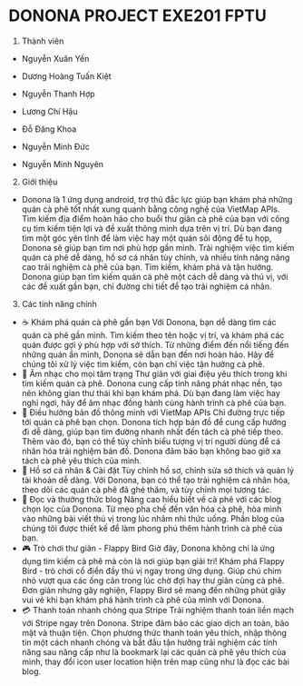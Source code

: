 # DONONA PROJECT EXE201 FPTU 
1. Thành viên
- Nguyễn Xuân Yến

- Dương Hoàng Tuấn Kiệt

- Nguyễn Thanh Hợp

- Lương Chí Hậu

- Đỗ Đăng Khoa

- Nguyễn Minh Đức

- Nguyễn Minh Nguyên

2. Giới thiệu
- Donona là 1 ứng dụng android, trợ thủ đắc lực giúp bạn khám phá những quán cà phê tốt nhất xung quanh bằng công nghệ của VietMap APIs. Tìm kiếm địa điểm hoàn hảo cho buổi thư giãn cà phê của bạn với công cụ tìm kiếm tiện lợi và đề xuất thông minh dựa trên vị trí. Dù bạn đang tìm một góc yên tĩnh để làm việc hay một quán sôi động để tụ họp, Donona sẽ giúp bạn tìm nơi phù hợp gần mình. Trải nghiệm việc tìm kiếm quán cà phê dễ dàng, hồ sơ cá nhân tùy chỉnh, và nhiều tính năng nâng cao trải nghiệm cà phê của bạn.
Tìm kiếm, khám phá và tận hưởng. Donona giúp bạn tìm kiếm quán cà phê một cách dễ dàng và thú vị, với các đề xuất gần bạn, chỉ đường chi tiết để tạo trải nghiệm cá nhân.

3. Các tính năng chính
- ☕ Khám phá quán cà phê gần bạn
Với Donona, bạn dễ dàng tìm các quán cà phê gần mình. Tìm kiếm theo tên hoặc vị trí, và khám phá các quán được gợi ý phù hợp với sở thích. Từ những điểm đến nổi tiếng đến những quán ẩn mình, Donona sẽ dẫn bạn đến nơi hoàn hảo. Hãy để chúng tôi xử lý việc tìm kiếm, còn bạn chỉ việc tận hưởng cà phê.
- 🎵 Âm nhạc cho mọi tâm trạng
Thư giãn với giai điệu yêu thích trong khi tìm kiếm quán cà phê. Donona cung cấp tính năng phát nhạc nền, tạo nên không gian thư thái khi bạn khám phá. Dù bạn đang làm việc hay nghỉ ngơi, hãy để âm nhạc đồng hành cùng hành trình cà phê của bạn.
- 📍 Điều hướng bản đồ thông minh với VietMap APIs
Chỉ đường trực tiếp tới quán cà phê bạn chọn. Donona tích hợp bản đồ để cung cấp hướng đi dễ dàng, giúp bạn tìm đường nhanh nhất đến tách cà phê tiếp theo. Thêm vào đó, bạn có thể tùy chỉnh biểu tượng vị trí người dùng để cá nhân hóa trải nghiệm bản đồ. Donona đảm bảo bạn không bao giờ xa tách cà phê yêu thích của mình.
- 👤 Hồ sơ cá nhân & Cài đặt
Tùy chỉnh hồ sơ, chỉnh sửa sở thích và quản lý tài khoản dễ dàng. Với Donona, bạn có thể tạo trải nghiệm cá nhân hóa, theo dõi các quán cà phê đã ghé thăm, và tùy chỉnh mọi tương tác.
- 📝 Đọc và thưởng thức blog 
Nâng cao hiểu biết về cà phê với các blog chọn lọc của Donona. Từ mẹo pha chế đến văn hóa cà phê, hòa mình vào những bài viết thú vị trong lúc nhâm nhi thức uống. Phần blog của chúng tôi được thiết kế để làm phong phú thêm hành trình cà phê của bạn.
- 🎮 Trò chơi thư giãn - Flappy Bird Giờ đây, Donona không chỉ là ứng dụng tìm kiếm cà phê mà còn là nơi giúp bạn giải trí! Khám phá Flappy Bird - trò chơi cổ điển đầy thú vị ngay trong ứng dụng. Giúp chú chim nhỏ vượt qua các ống cản trong lúc chờ đợi hay thư giãn cùng cà phê. Đơn giản nhưng gây nghiện, Flappy Bird sẽ mang đến những phút giây vui vẻ khi bạn khám phá hành trình cà phê của mình với Donona.
- 💳 Thanh toán nhanh chóng qua Stripe 
Trải nghiệm thanh toán liền mạch với Stripe ngay trên Donona. Stripe đảm bảo các giao dịch an toàn, bảo mật và thuận tiện. Chọn phương thức thanh toán yêu thích, nhập thông tin một cách nhanh chóng và bắt đầu tận hưởng trải nghiệm các tính năng sau nâng cấp như là bookmark lại các quán cà phê yêu thích của mình, thay đổi icon user location hiện trên map cũng như là đọc các bài blog.

